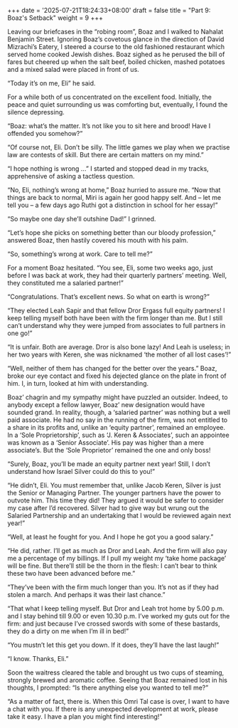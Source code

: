 +++
date = '2025-07-21T18:24:33+08:00'
draft = false
title = "Part 9: Boaz's Setback"
weight = 9
+++

Leaving  our  briefcases  in the “robing room”, Boaz  and  I walked  to Nahalat  Benjamin Street. Ignoring Boaz’s covetous glance in the direction of David Mizrachi’s Eatery, I steered a course to the old fashioned  restaurant which served home cooked Jewish  dishes.  Boaz sighed  as  he perused the bill of fares but cheered up when  the  salt  beef, boiled chicken, mashed potatoes and a mixed salad were placed in front of us.

“Today it’s on me, Eli” he said.



For a  while both of us concentrated on the excellent food.  Initially, the peace and quiet surrounding us was  comforting  but, eventually, I found the silence depressing.

“Boaz: what’s the matter. It’s not like you to sit here and brood! Have I offended you somehow?”

“Of course not, Eli. Don’t be silly. The little games we play when we practise law are contests of skill.  But there are certain matters on my mind.”

“I  hope  nothing  is  wrong ...” I started and stopped  dead  in  my  tracks, apprehensive of asking a tactless question.

“No,  Eli,  nothing’s wrong at home,” Boaz hurried to assure me. “Now  that things  are back to normal, Miri is again her good happy self. And – let me tell you – a few days ago Ruthi got a distinction in school for her essay!”

“So maybe one day she’ll outshine Dad!” I grinned.

“Let’s hope she picks on something better than our bloody profession,” answered Boaz, then hastily covered his mouth with his palm.

“So, something’s wrong at work. Care to tell me?”

For a moment Boaz hesitated. “You see,  Eli,  some  two weeks ago, just before I was back at work, they had their quarterly partners’ meeting. Well, they constituted me a salaried partner!”

“Congratulations. That’s excellent news. So what  on  earth  is wrong?”

“They elected Leah Sapir and that fellow Dror Ergass full equity partners! I keep  telling myself  both  have  been  with the firm longer than  me.  But  I  still  can’t understand why they were jumped from associates to full partners in one go!”

“It  is  unfair. Both are average. Dror is also bone lazy! And Leah is useless; in her two years with  Keren, she was nicknamed ‘the mother of all lost cases’!”

“Well,  neither of them has changed for the better over the years.”  Boaz, broke our eye contact and fixed his dejected glance on the plate in front of him. I, in turn, looked at him with understanding.

Boaz’  chagrin and my sympathy might have puzzled  an outsider.  Indeed, to  anybody except a fellow lawyer, Boaz’ new designation would  have  sounded grand.  In reality, though, a ‘salaried partner’ was nothing but a  well  paid associate.  He  had no say in the running of the firm, was not entitled  to  a share in its profits and, unlike an ‘equity partner’, remained an employee. In a  ‘Sole Proprietorship’, such as ‘J. Keren & Associates’, such  an  appointee was known as a ‘Senior Associate’. His pay was higher than a  mere associate’s. But the ‘Sole Proprietor’ remained the one and only boss!

“Surely, Boaz, you’ll be made  an equity partner next year! Still, I don’t understand how Israel Silver could do this to you!”

“He  didn’t, Eli. You must remember that, unlike Jacob Keren, Silver  is  just the Senior or Managing Partner. The younger partners have the power to outvote him.  This  time they did! They argued it would be safer to consider  my  case after  I’d  recovered.  Silver  had to give way but  wrung  out  the  Salaried Partnership and an undertaking that I would be reviewed again next year!”

“Well, at least he fought for you. And I hope he got you a good salary.”

“He did, rather. I’ll get as much as Dror and Leah. And the firm will also pay  me a percentage of my billings. If I pull my weight my ‘take home  package’ will  be fine. But there’ll still be the thorn in the flesh: I can’t  bear  to think these two have been advanced before me.”

“They’ve been with the  firm  much longer than you. It’s not as if they had stolen a march. And perhaps it was their last chance.”

“That what I keep telling myself.  But Dror and Leah trot home by 5.00 p.m. and I stay behind till 9.00 or even 10.30 p.m. I’ve worked my guts out  for  the firm:  and just because I’ve crossed swords with some of these bastards,  they do a dirty on me when I’m ill in bed!”

“You mustn’t let this get you down. If  it does, they’ll have the last laugh!”

“I know. Thanks, Eli.”



Soon  the  waitress cleared the table and brought us  two cups of steaming, strongly  brewed and aromatic coffee. Seeing that Boaz  remained  lost  in  his thoughts, I prompted: “Is there anything else you wanted to tell me?”

“As a matter of fact, there is. When this Omri  Tal  case is over, I want to have a chat with you.  If  there  is  any unexpected  development at work, please take it easy. I have a plan you  might find interesting!”